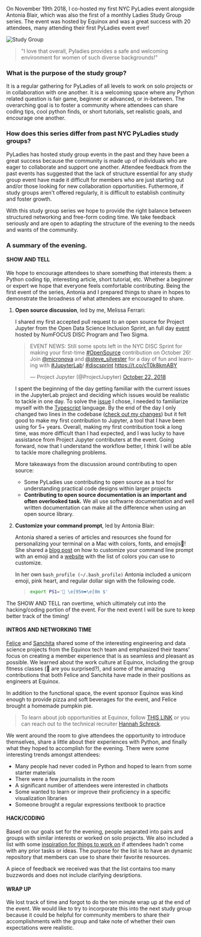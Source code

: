 On November 19th 2018, I co-hosted my first NYC PyLadies event alongside Antonia Blair, which was also the first of a monthly Ladies Study Group series. The event was hosted by Equinox and was a great success with 20 attendees, many attending their first PyLadies event ever! 

![Study Group](/nyc-pyladies-study-group/photos/20181119_studygroup.jpg)

> "I love that overall, Pyladies provides a safe and welcoming environment for women of such diverse backgrounds!"

### What is the purpose of the study group?
It is a regular gathering for PyLadies of all levels to work on solo projects or in collaboration with one another. It is a welcoming space where any Python related question is fair game, beginner or advanced, or in-between. The overarching goal is to foster a community where attendees can share coding tips, cool python finds, or short tutorials, set realistic goals, and encourage one another.

### How does this series differ from past NYC PyLadies study groups? 
PyLadies has hosted study group events in the past and they have been a great success because the community is made up of individuals who are eager to collaborate and support one another. Attendee feedback from the past events has suggested that the lack of structure essential for any study group event have made it difficult for members who are just starting out and/or those looking for new collaboration opportunities. Futhermore, if study groups aren't offered regularly, it is difficult to establish continuity and foster growth.

With this study group series we hope to provide the right balance between structured networking and free-form coding time. We take feedback seriously and are open to adapting the structure of the evening to the needs and wants of the community.

### A summary of the evening. 

#### SHOW AND TELL
We hope to encourage attendees to share something that interests them: a Python coding tip, interesting article, short tutorial, etc. Whether a beginner or expert we hope that everyone feels comfortable contributing. Being the first event of the series, Antonia and I prepared things to share in hopes to demonstrate the broadness of what attendees are encouraged to share. 

1. **Open source discussion**, led by me, Melissa Ferrari:

    I shared my first accepted pull request to an open source for Project Jupyter from the Open Data Science Inclusion Sprint, an full day [event](https://blog.jupyter.org/disc-sprint-nyc-2018-548780d0f40) hosted by NumFOCUS DISC Program and Two Sigma. <br> 
    
    <blockquote class="twitter-tweet" data-lang="en"><p lang="en" dir="ltr">EVENT NEWS: Still some spots left in the NYC DISC Sprint for making your first-time <a href="https://twitter.com/hashtag/OpenSource?src=hash&amp;ref_src=twsrc%5Etfw">#OpenSource</a> contribution on October 26! Join <a href="https://twitter.com/micronova?ref_src=twsrc%5Etfw">@micronova</a> and <a href="https://twitter.com/steve_silvester?ref_src=twsrc%5Etfw">@steve_silvester</a> for a day of fun and learning with <a href="https://twitter.com/hashtag/JupyterLab?src=hash&amp;ref_src=twsrc%5Etfw">#JupyterLab</a>! <a href="https://twitter.com/hashtag/discsprint?src=hash&amp;ref_src=twsrc%5Etfw">#discsprint</a> <a href="https://t.co/cT0k8kmABY">https://t.co/cT0k8kmABY</a></p>&mdash; Project Jupyter (@ProjectJupyter) <a href="https://twitter.com/ProjectJupyter/status/1054439711362637826?ref_src=twsrc%5Etfw">October 22, 2018</a></blockquote> <script async src="//platform.twitter.com/widgets.js" charset="utf-8"></script>
    
    I spent the beginning of the day getting familiar with the current issues in the JupyterLab project and deciding which issues would be realistic to tackle in one day. To solve the [issue](https://github.com/jupyterlab/jupyterlab/issues/5271) I chose, I needed to familiarize myself with the [Typescript](https://www.typescriptlang.org) language. By the end of the day I only changed two lines in the codebase ([check out my changes](https://github.com/jupyterlab/jupyterlab/pull/5542/files)) but it felt good to make my first contribution to Jupyter, a tool that I have been using for 5+ years. Overall, making my first contribution took a long time, was more difficult than I had expected, and I was lucky to have assistance from Project Jupyter contributers at the event. Going forward, now that I understand the workflow better, I think I will be able to tackle more challegning problems.

    More takeaways from the discussion around contributing to open source: 
    - Some PyLadies use contributing to open source as a tool for understanding practical code designs within larger projects
    - **Contributing to open source documentation is an important and often overlooked task.** We all use softwarre documentation and well written documentation can make all the difference when using an open source library.
  
2. **Customize your command prompt**, led by Antonia Blair:
    
    Antonia shared a series of articles and resources she found for personalizing your terminal on a Mac with colors, fonts, and emojis:hatched_chick:! She shared a [blog post](https://medium.com/@joshuaxavier/how-to-customise-your-command-prompt-to-include-an-emoji-647e1f3e4027) on how to customize your command line prompt with an emoji and a [website](https://misc.flogisoft.com/bash/tip_colors_and_formatting) with the list of colors you can use to customize. <br>

    In her own `bash_profile (~/.bash_profile)` Antonia included a unicorn emoji, pink heart, and regular dollar sign with the following code.
    > ```bash
    > export PS1='🦄 \e[95m❤\e[0m $'
    > ```

The SHOW AND TELL ran overtime, which ultimately cut into the hacking/coding portion of the event. For the next event I will be sure to keep better track of the timing!

#### INTROS AND NETWORKING TIME 

[Felice](https://www.linkedin.com/in/feliceho/) and [Sanchita](https://www.linkedin.com/in/sanchitamajumdar/) shared some of the interesting engineering and data science projects from the Equinox tech team and emphasized their teams' focus on creating a member experience that is as seamless and pleasant as possible. We learned about the work culture at Equinox, including the group fitness classes (:muscle: are you surprised?), and some of the amazing contributions that both Felice and Sanchita have made in their positions as engineers at Equinox.

In addition to the functional space, the event sponsor Equinox was kind enough to provide pizza and soft beverages for the event, and Felice brought a homemade pumpkin pie.

>To learn about job opportunities at Equinox, follow [THIS LINK](http://tech.equinox.com/careers/digital/) or you can reach out to the technical recruiter [Hannah Schreck](hannah.schreck@equinox.com).

We went around the room to give attendees the opportunity to introduce themselves, share a little about their experiences with Python, and finally what they hoped to accomplish for the evening. There were some interesting trends amongst attendees:
- Many people had never coded in Python and hoped to learn from some starter materials
- There were a few journalists in the room
- A significant number of attendees were interested in chatbots
- Some wanted to learn or improve their proficiency in a specific visualization libraries
- Someone brought a regular expressions textbook to practice 

#### HACK/CODING
Based on our goals set for the evening, people separated into pairs and groups with similar interests or worked on solo projects. We also included a list with some [inspiration for things to work on](https://github.com/mferrari3/nyc-pyladies-study-group/blob/master/inspiration.md) if attendees hadn't come with any prior tasks or ideas. The purpose for the list is to have an dynamic repository that members can use to share their favorite resources. 

A piece of feedback we received was that the list contains too many buzzwords and does not include clarifying desriptions.

#### WRAP UP
We lost track of time and forgot to do the ten minute wrap up at the end of the event. We would like to try to incorporate this into the next study group because it could be helpful for community members to share their accomplishments with the group and take note of whether their own expectations were realistic. 
